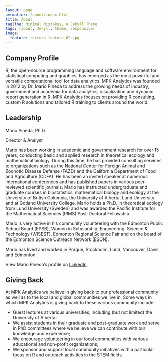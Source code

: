 ```yaml
---
layout: page
permalink: /about/index.html
title: About
tagline: Minimal Mistakes, a Jekyll Theme
tags: [about, Jekyll, theme, responsive]
image:
  feature: texture-feature-02.jpg
---
```

## Company Profile
R, the open-source programming language and software environment for statistical computing and graphics, has emerged as the most powerful and versatile computational tool for data analytics. MPK Analytics was founded in 2012 by Dr. Mario Pineda to address the growing needs of industry, government and academia for data analytics, visualization and dynamic report generation in R. MPK Analytics focuses on providing R consulting, custom R solutions and tailored R training to clients around the world.

## Leadership
Mario Pineda, Ph.D.

Director & Analyst

Mario has been working in academic and government research for over 15 years, conducting basic and applied research in theoretical ecology and mathematical biology. During this time, he has provided consulting services to organizations such as the National Center for Foreign Animal and Zoonotic Disease Defense (FAZD) and the California Department of Food and Agriculture (CDFA). He has been an invited speaker at numerous international conferences and has published papers in various peer-reviewed scientific journals. Mario has instructed undergraduate and graduate courses in biostatistics, mathematical biology and ecology at the University of British Columbia, the University of Alberta, Lund University and at Gotland University College. Mario holds a Ph.D. in theoretical ecology from Lund University (Sweden) and was awarded the Pacific Institute for the Mathematical Sciences (PIMS) Post-Doctoral Fellowship.

Mario is very active in his community volunteering with the Edmonton Public School Board (EPSB), Women in Scholarship, Engineering, Science & Technology (WISEST), Edmonton Regional Science Fair and on the board of the Edmonton Science Outreach Network (ESON).

Mario has lived and worked in Prague, Stockholm, Lund, Vancouver, Davis and Edmonton.

View Mario Pineda’s profile on [LinkedIn](http://ca.linkedin.com/in/mariopineda/).

## Giving Back

At MPK Analytics we believe in giving back to our professional community as well as to the local and global communities we live in. Some ways in which MPK Analytics is giving back to these various community include:

 * Guest lectures at various universities, including (but not limited) the University of Alberta;
 * We assist students in their graduate and post-graduate work and serve in PhD committees where we believe we can contribute with our knowledge and experience;
 * We encourage volunteering in our local communities with various educational and non-profit organizations;
 * We sponsor and support local community initiatives with a particular focus on R and outreach activities in the STEM fields.